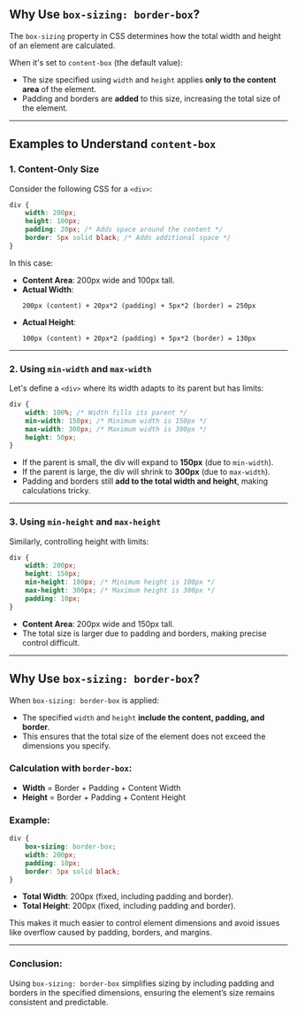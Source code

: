 
## Why Use `box-sizing: border-box`?

The `box-sizing` property in CSS determines how the total width and height of an element are calculated. 

When it's set to `content-box` (the default value):
- The size specified using `width` and `height` applies **only to the content area** of the element.
- Padding and borders are **added** to this size, increasing the total size of the element.

---

## Examples to Understand `content-box`

### 1. **Content-Only Size**

Consider the following CSS for a `<div>`:
```css
div {
    width: 200px;
    height: 100px;
    padding: 20px; /* Adds space around the content */
    border: 5px solid black; /* Adds additional space */
}
```

In this case:
- **Content Area**: 200px wide and 100px tall.
- **Actual Width**:  
  ```
  200px (content) + 20px*2 (padding) + 5px*2 (border) = 250px
  ```
- **Actual Height**:  
  ```
  100px (content) + 20px*2 (padding) + 5px*2 (border) = 130px
  ```

---

### 2. **Using `min-width` and `max-width`**

Let's define a `<div>` where its width adapts to its parent but has limits:
```css
div {
    width: 100%; /* Width fills its parent */
    min-width: 150px; /* Minimum width is 150px */
    max-width: 300px; /* Maximum width is 300px */
    height: 50px;
}
```

- If the parent is small, the div will expand to **150px** (due to `min-width`).
- If the parent is large, the div will shrink to **300px** (due to `max-width`).
- Padding and borders still **add to the total width and height**, making calculations tricky.

---

### 3. **Using `min-height` and `max-height`**

Similarly, controlling height with limits:
```css
div {
    width: 200px;
    height: 150px;
    min-height: 100px; /* Minimum height is 100px */
    max-height: 300px; /* Maximum height is 300px */
    padding: 10px;
}
```

- **Content Area**: 200px wide and 150px tall.
- The total size is larger due to padding and borders, making precise control difficult.

---

## Why Use `box-sizing: border-box`?

When `box-sizing: border-box` is applied:
- The specified `width` and `height` **include the content, padding, and border**.
- This ensures that the total size of the element does not exceed the dimensions you specify.

### Calculation with `border-box`:
- **Width** = Border + Padding + Content Width
- **Height** = Border + Padding + Content Height

### Example:
```css
div {
    box-sizing: border-box;
    width: 200px;
    padding: 10px;
    border: 5px solid black;
}
```
- **Total Width**: 200px (fixed, including padding and border).
- **Total Height**: 200px (fixed, including padding and border).

This makes it much easier to control element dimensions and avoid issues like overflow caused by padding, borders, and margins.

---

### Conclusion:
Using `box-sizing: border-box` simplifies sizing by including padding and borders in the specified dimensions, ensuring the element’s size remains consistent and predictable.
